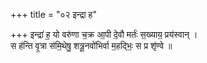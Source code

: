 +++
title = "०२ इन्द्रा ह"

+++
इन्द्रा॑ ह॒ यो वरु॑णा च॒क्र आ॒पी दे॒वौ मर्तः॑ स॒ख्याय॒ प्रय॑स्वान् ।  
स ह॑न्ति वृ॒त्रा स॑मि॒थेषु॒ शत्रू॒नवो॑भिर्वा म॒हद्भिः॒ स प्र शृ॑ण्वे ॥